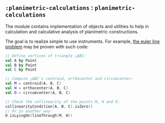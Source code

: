 ## `:planimetric-calculations` : `planimetric-calculations`

The module contains implementation of objects and utilities to help in calculation and calculative analysis of
planimetric constructions.

The goal is to realize simple to use instruments. For example, [the euler line problem](https://en.wikipedia.org/wiki/Euler_line)
may be proven with such code:
```kotlin
// Define vertices of triangle △ABC:
val A by Point
val B by Point
val C by Point

// Compute △ABC's centroid, orthocenter and circumcenter:
val M = centroid(A, B, C)
val H = orthocenter(A, B, C)
val O = circumcenter(A, B, C)

// Check the collinearity of the points M, H and O:
collinearityCondition(A, B, C).isZero()
// Or in another way:
O.isLyingOn(lineThrough(M, H))
```